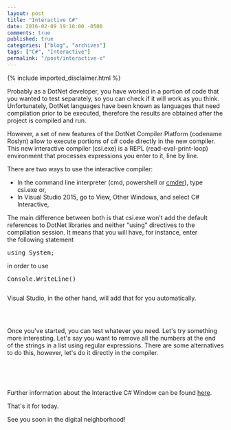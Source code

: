 ```yaml
---
layout: post
title: "Interactive C#"
date: 2016-02-09 19:10:00 -0500
comments: true
published: true
categories: ["blog", "archives"]
tags: ["C#", "Interactive"]
permalink: "/post/interactive-c"
---
```

<!-- more -->

{% include imported_disclaimer.html %}

<p>Probably as a DotNet developer, you have worked in a portion of code that you wanted to test separately, so you can&nbsp;check if it will work as you think. Unfortunately, DotNet languages have been known as languages that need compilation prior to be executed, therefore the results are obtained after the project is compiled and run.</p>
<p>However, a set of new features of the DotNet Compiler Platform (codename Roslyn) allow to execute portions of c# code directly in the new compiler. This new interactive compiler (csi.exe) is a REPL (read-eval-print-loop) environment that processes expressions you enter to it, line by line.</p>
<p>There are two ways to use the interactive compiler:&nbsp;</p>
<ul>
<li>In the command line interpreter (cmd, powershell or <a title="cmder" href="http://cmder.net/" target="_blank">cmder</a>), type csi.exe or,&nbsp;</li>
<li>In&nbsp;Visual Studio 2015, go to View, Other Windows, and select&nbsp;C# Interactive,&nbsp;</li>
</ul>
<p>The main difference between both is that csi.exe won't add the default references to DotNet libraries and neither "using" directives to the compilation session. It means that you will have, for instance, enter the&nbsp;following statement</p>
<pre class="brush:csharp;auto-links:false;toolbar:false" contenteditable="false">using System;</pre>
<p>in order to use&nbsp;&nbsp;</p>
<pre class="brush:csharp;auto-links:false;toolbar:false" contenteditable="false">Console.WriteLine()</pre>
<p><img style="margin-right: auto; margin-left: auto; display: block;" src="/image.axd?picture=/Posts/Interactive-C/1. Using in Console.gif" alt="" /></p>
<p>Visual Studio, in the other hand, will add that for you automatically.&nbsp;</p>
<p><img style="margin-right: auto; margin-left: auto; display: block;" src="/image.axd?picture=/Posts/Interactive-C/2. CSharp_Interactive_VS.gif" alt="" /></p>
<p>&nbsp;</p>
<p>Once you've started, you can test whatever you need. Let's try something more interesting. Let's say you want to remove all the numbers at the end of&nbsp;the&nbsp;strings in a list&nbsp;using regular expressions. There are some alternatives to do this, however, let's do it directly in the compiler.</p>
<p>&nbsp; <img style="margin-right: auto; margin-left: auto; display: block;" src="/image.axd?picture=/Posts/Interactive-C/3. Test 2.gif" alt="" /></p>
<p>&nbsp;</p>
<p>Further information about the Interactive C# Window can be found <a href="https://github.com/dotnet/roslyn/wiki/Interactive-Window">here</a>.</p>
<p>That's it for today.</p>
<p>See you soon in the digital neighborhood!</p>
